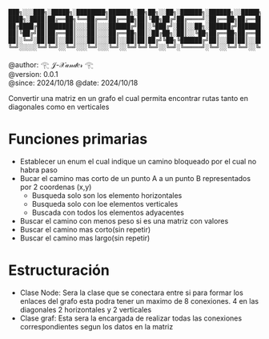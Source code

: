 ```
███╗░░░███╗░█████╗░████████╗██████╗░██╗██╗░░██╗░██████╗░██████╗░░█████╗░██████╗░██╗░░██╗██╗███████╗██╗░░░██╗
████╗░████║██╔══██╗╚══██╔══╝██╔══██╗██║╚██╗██╔╝██╔════╝░██╔══██╗██╔══██╗██╔══██╗██║░░██║██║██╔════╝╚██╗░██╔╝
██╔████╔██║███████║░░░██║░░░██████╔╝██║░╚███╔╝░██║░░██╗░██████╔╝███████║██████╔╝███████║██║█████╗░░░╚████╔╝░
██║╚██╔╝██║██╔══██║░░░██║░░░██╔══██╗██║░██╔██╗░██║░░╚██╗██╔══██╗██╔══██║██╔═══╝░██╔══██║██║██╔══╝░░░░╚██╔╝░░
██║░╚═╝░██║██║░░██║░░░██║░░░██║░░██║██║██╔╝╚██╗╚██████╔╝██║░░██║██║░░██║██║░░░░░██║░░██║██║██║░░░░░░░░██║░░░
╚═╝░░░░░╚═╝╚═╝░░╚═╝░░░╚═╝░░░╚═╝░░╚═╝╚═╝╚═╝░░╚═╝░╚═════╝░╚═╝░░╚═╝╚═╝░░╚═╝╚═╝░░░░░╚═╝░░╚═╝╚═╝╚═╝░░░░░░░░╚═╝░░░
```

@author: 𓂀 𝒥-𝒳𝒶𝓃𝒹𝑒𝓇 𓂀<br>
@version: 0.0.1<br>
@since:  2024/10/18
@date: 2024/10/18

Convertir una matriz en un grafo el cual permita encontrar rutas tanto en diagonales como en verticales

# Funciones primarias
- Establecer un enum el cual indique un camino bloqueado por el cual no habra paso
- Bucar el camino mas corto de un punto A a un punto B representados por 2 coordenas (x,y)
    - Busqueda solo son los elemento horizontales
    - Busqueda solo con loe elementos verticales
    - Buscada con todos los elementos adyacentes
- Buscar el camino con menos peso si es una matriz con valores
- Buscar el camino mas corto(sin repetir)
- Buscar el camino mas largo(sin repetir)

# Estructuración
- Clase Node: Sera la clase que se conectara entre si para formar los enlaces del grafo esta podra tener un maximo de 8 conexiones. 4 en las diagonales 2 horizontales y 2 verticales
- Clase graf: Esta sera la encargada de realizar todas las conexiones correspondientes segun los datos en la matriz

